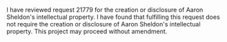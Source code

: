 I have reviewed request 21779 for the creation or disclosure of Aaron Sheldon's intellectual property. I have found that fulfilling this request does not require the creation or disclosure of Aaron Sheldon's intellectual property. This project may proceed without amendment.
